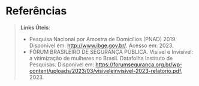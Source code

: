# Referências

> **Links Úteis**:
> - Pesquisa Nacional por Amostra de Domicílios (PNAD) 2019. Disponível em: http://www.ibge.gov.br/. Acesso em: 2023.
> - FÓRUM BRASILEIRO DE SEGURANÇA PÚBLICA. Visível e Invisível: a vitimização de mulheres no Brasil. Datafolha Instituto de Pesquisas. Disponível em: https://forumseguranca.org.br/wp-content/uploads/2023/03/visiveleinvisivel-2023-relatorio.pdf, 2023.
